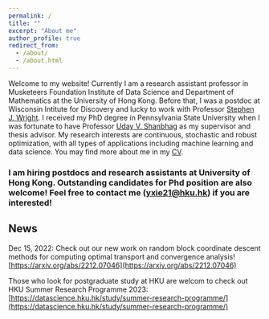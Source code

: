 ```yaml
---
permalink: /
title: ""
excerpt: "About me"
author_profile: true
redirect_from: 
  - /about/
  - /about.html
---
```



Welcome to my website! Currently I am a research assistant professor in Musketeers Foundation Institute of Data Science and Department of Mathematics at the University of Hong Kong. Before that, I was a postdoc at Wisconsin Intitute for Discovery and lucky to work with Professor [Stephen J. Wright](http://pages.cs.wisc.edu/~swright/). I received my PhD degree in Pennsylvania State University when I was fortunate to have Professor [Uday V. Shanbhag](http://www.personal.psu.edu/vvs3/) as my supervisor and thesis advisor. My research interests are continuous, stochastic and robust optimization, with all types of applications including machine learning and data science. You may find more about me in my [CV](https://yue-xie.github.io/files/CV_YueXie_2022.pdf).

### I am hiring postdocs and research assistants at University of Hong Kong. Outstanding candidates for Phd position are also welcome! Feel free to contact me (yxie21@hku.hk) if you are interested! 



## News

Dec 15, 2022: Check out our new work on random block coordinate descent methods for computing optimal transport and convergence analysis! [https://arxiv.org/abs/2212.07046](https://arxiv.org/abs/2212.07046)

Those who look for postgraduate study at HKU are welcom to check out HKU Summer Research Programme 2023: [https://datascience.hku.hk/study/summer-research-programme/](https://datascience.hku.hk/study/summer-research-programme/)
